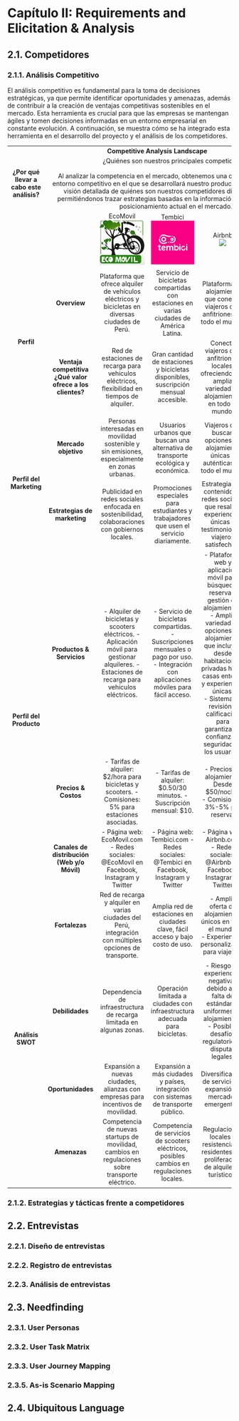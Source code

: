 # Capítulo II: Requirements and Elicitation & Analysis

## 2.1. Competidores

### 2.1.1. Análisis Competitivo

El análisis competitivo es fundamental para la toma de decisiones estratégicas, ya que permite identificar oportunidades y amenazas, además de contribuir a la creación de ventajas competitivas sostenibles en el mercado. Esta herramienta es crucial para que las empresas se mantengan ágiles y tomen decisiones informadas en un entorno empresarial en constante evolución. A continuación, se muestra cómo se ha integrado esta herramienta en el desarrollo del proyecto y el análisis de los competidores.

<table>
    <tr>
      <td colspan="6" align="center"><strong>Competitive Analysis Landscape</strong></td>
    </tr>
    <tr>
      <td align="center"><strong>¿Por qué llevar a cabo este análisis?</strong></td>
      <td colspan="5" align="center">¿Quiénes son nuestros principales competidores?<br>
        <br>Al analizar la competencia en el mercado, obtenemos una comprensión clara del entorno competitivo en el que se desarrollará nuestro producto. Esto nos ofrece una visión detallada de quiénes son nuestros competidores directos e indirectos, permitiéndonos trazar estrategias basadas en la información recopilada sobre su posicionamiento actual en el mercado.</td>
    </tr>
    <tr>
      <td colspan="2"></td>
      <td align="center">EcoMovil<br>
        <img src="/assets/perfil/ecomovil.jpg"></td>
      <td align="center">Tembici<br>
        <img src="/assets/perfil/tembici.png"></td>
      <td align="center">Airbnb<br> 
        <img src="https://i.ibb.co/BzbnJ7z/image.png"></td>
      <td align="center">CityBikeLima 
        <img src="https://i.ibb.co/py5jTXP/image-removebg-preview-4.png"></td>
    </tr>
    <tr>
      <td align="center" rowspan="2"><strong>Perfil</strong></td>
      <td align="center"><strong>Overview</strong></td>
      <td align="center"> Plataforma que ofrece alquiler de vehículos eléctricos y bicicletas en diversas ciudades de Perú. </td>
      <td align="center"> Servicio de bicicletas compartidas con estaciones en varias ciudades de América Latina. </td>
      <td align="center">Plataforma de alojamiento que conecta viajeros con anfitriones en todo el mundo.</td>
      <td align="center">Solución de movilidad con bicicletas públicas en Miraflores, Lima.</td>
    </tr>
    <tr>
      <td align="center"><strong>Ventaja competitiva<br>¿Qué valor ofrece a los clientes?</strong></td>
      <td align="center"> Red de estaciones de recarga para vehículos eléctricos, flexibilidad en tiempos de alquiler. </td>
      <td align="center"> Gran cantidad de estaciones y bicicletas disponibles, suscripción mensual accesible. </td>
      <td align="center">Conecta viajeros con anfitriones locales, ofreciendo una amplia variedad de alojamientos en todo el mundo.</td>
      <td align="center">Proporciona una solución de movilidad sostenible en Miraflores, Lima, a través de bicicletas públicas.</td>
    </tr>
    <tr>
      <td align="center" rowspan="2"><strong>Perfil del Marketing</td>
      <td align="center"><strong>Mercado objetivo</strong></td>
      <td align="center"> Personas interesadas en movilidad sostenible y sin emisiones, especialmente en zonas urbanas. </td>
      <td align="center"> Usuarios urbanos que buscan una alternativa de transporte ecológica y económica. </td>
      <td align="center">Viajeros que buscan opciones de alojamiento únicas y auténticas en todo el mundo.</td>
      <td align="center">Residentes y visitantes de Miraflores, Lima, interesados en una movilidad sostenible y activa.</td>
    </tr>
    <tr>
      <td align="center"><strong>Estrategias de marketing</strong></td>
      <td align="center">Publicidad en redes sociales enfocada en sostenibilidad, colaboraciones con gobiernos locales.</td>
      <td align="center">Promociones especiales para estudiantes y trabajadores que usen el servicio diariamente.</td>
      <td align="center">Estrategias de contenido en redes sociales que resalten experiencias únicas y testimonios de viajeros satisfechos.</td>
      <td align="center">Ofertas especiales y descuentos para residentes locales que se registren en el servicio.</td>
    </tr>
    <tr>
      <td align="center" rowspan="3"><strong>Perfil del Producto</strong></td>
      <td align="center"><strong>Productos & Servicios</strong></td>
      <td align="center">	- Alquiler de bicicletas y scooters eléctricos.
        - Aplicación móvil para gestionar alquileres.
        - Estaciones de recarga para vehículos eléctricos.</td>
      <td align="center">- Servicio de bicicletas compartidas.
        - Suscripciones mensuales o pago por uso.
        - Integración con aplicaciones móviles para fácil acceso.</td>
      <td align="center">- Plataforma web y aplicación móvil para búsqueda, reserva y gestión de alojamientos.<br>- Amplia variedad de opciones de alojamiento, que incluyen desde habitaciones privadas hasta casas enteras y experiencias únicas.<br>- Sistema de revisión y calificación para garantizar la confianza y seguridad de los usuarios.</td>
      <td align="center">- Red de estaciones de bicicletas públicas distribuidas estratégicamente en el distrito de Miraflores.<br>- Bicicletas disponibles para alquiler a través de un sistema automatizado en las estaciones.<br>- Tarifas de alquiler por período de tiempo, como por hora o por día.</td>
    </tr>
    <tr>
      <td align="center"><strong>Precios & Costos</strong></td>
      <td align="center">- Tarifas de alquiler: $2/hora para bicicletas y scooters.
        - Comisiones: 5% para estaciones asociadas.</td>
      <td align="center">- Tarifas de alquiler: $0.50/30 minutos.
        - Suscripción mensual: $10.</td>
      <td align="center">- Precios de alojamiento: Desde $50/noche.<br>- Comisiones: 3%-5% por reserva.</td>
      <td align="center">- Tarifas de alquiler: $1/30 minutos.<br>- Comisiones: 10% a establecimientos.</td>
    </tr>
    <tr>
      <td align="center"><strong>Canales de distribución (Web y/o Móvil)</strong></td>
      <td align="center">- Página web: EcoMovil.com
        - Redes sociales:
        @EcoMovil en Facebook, Instagram y Twitter</td>
      <td align="center">- Página web: Tembici.com
        - Redes sociales:
        @Tembici en Facebook, Instagram y Twitter</td>
      <td align="center">- Página web: Airbnb.com<br>- Redes sociales:<br>@Airbnb en Facebook, Instagram y Twitter</td>
      <td align="center">- Página web: CityBikeLima.com<br>- Redes sociales:<br>@CityBikeLima en Facebook, Instagram y Twitter</td>
    </tr>
    <tr>
      <td align="center" rowspan="4"><strong>Análisis SWOT</strong></td>
      <td align="center"><strong>Fortalezas</strong></td>
      <td align="center">Red de recarga y alquiler en varias ciudades del Perú, integración con múltiples opciones de transporte.</td>
      <td align="center">Amplia red de estaciones en ciudades clave, fácil acceso y bajo costo de uso.</td>
      <td align="center">- Amplia oferta de alojamientos únicos en todo el mundo.<br>- Experiencias personalizadas para viajeros.</td>
      <td align="center">- Movilidad sostenible en Miraflores.<br>- Facilita el transporte en bicicleta en la ciudad.</td>
    </tr>
    <tr>
      <td align="center"><strong>Debilidades</strong></td>
      <td align="center">Dependencia de infraestructura de recarga limitada en algunas zonas.</td>
      <td align="center">Operación limitada a ciudades con infraestructura adecuada para bicicletas.</td>
      <td align="center">- Riesgo de experiencias negativas debido a la falta de estándares uniformes en alojamientos.<br>- Posibles desafíos regulatorios y disputas legales.</td>
      <td align="center">- Demanda limitada en áreas con infraestructura vial poco adecuada para ciclistas.<br>- Posibles problemas de vandalismo o robo de bicicletas.</td>
    </tr>
    <tr>
      <td align="center"><strong>Oportunidades</strong></td>
      <td align="center">Expansión a nuevas ciudades, alianzas con empresas para incentivos de movilidad.</td>
      <td align="center">Expansión a más ciudades y países, integración con sistemas de transporte público.</td>
      <td align="center">Diversificación de servicios y expansión a mercados emergentes.</td>
      <td align="center">Expansión a más distritos y promoción de eventos de ciclismo.</td>
    </tr>
    <tr>
      <td align="center"><strong>Amenazas</strong></td>
      <td align="center">Competencia de nuevas startups de movilidad, cambios en regulaciones sobre transporte eléctrico.</td>
      <td align="center">Competencia de servicios de scooters eléctricos, posibles cambios en regulaciones locales.</td>
      <td align="center">Regulaciones locales y resistencia de residentes a la proliferación de alquileres turísticos.</td>
      <td align="center">Riesgo de accidentes y falta de apoyo gubernamental para la expansión de la infraestructura ciclista.</td>
     </tr>
  </table>
  </body>
  </html>

### 2.1.2. Estrategias y tácticas frente a competidores

## 2.2. Entrevistas
### 2.2.1. Diseño de entrevistas

### 2.2.2. Registro de entrevistas

### 2.2.3. Análisis de entrevistas

## 2.3. Needfinding

### 2.3.1. User Personas

### 2.3.2. User Task Matrix


### 2.3.3. User Journey Mapping 

### 2.3.5. As-is Scenario Mapping


## 2.4. Ubiquitous Language
